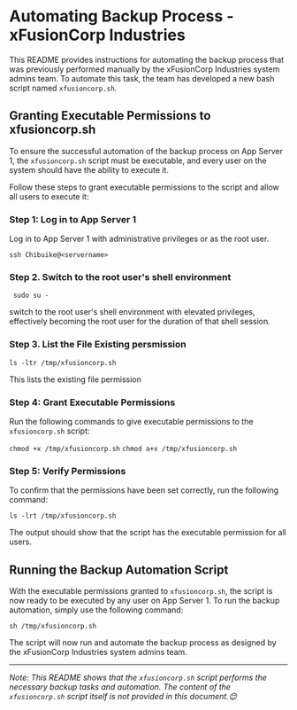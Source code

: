 
# Automating Backup Process - xFusionCorp Industries

This README provides instructions for automating the backup process that was previously performed manually by the xFusionCorp Industries system admins team. To automate this task, the team has developed a new bash script named `xfusioncorp.sh`. 

## Granting Executable Permissions to xfusioncorp.sh

To ensure the successful automation of the backup process on App Server 1, the `xfusioncorp.sh` script must be executable, and every user on the system should have the ability to execute it.

Follow these steps to grant executable permissions to the script and allow all users to execute it:

### Step 1: Log in to App Server 1

Log in to App Server 1 with administrative privileges or as the root user.

```ssh Chibuike@<servername>```

### Step 2. Switch to the root user's shell environment

  ``` sudo su -```

  switch to the root user's shell environment with elevated privileges, effectively becoming the root user for the duration of that shell session.

### Step 3. List the File Existing persmission

  ```ls -ltr /tmp/xfusioncorp.sh```

This lists the existing file permission

### Step 4: Grant Executable Permissions

Run the following commands to give executable permissions to the `xfusioncorp.sh` script:

```chmod +x /tmp/xfusioncorp.sh```
```chmod a+x /tmp/xfusioncorp.sh```

### Step 5: Verify Permissions

To confirm that the permissions have been set correctly, run the following command:

```ls -lrt /tmp/xfusioncorp.sh```

The output should show that the script has the executable permission for all users.

## Running the Backup Automation Script

With the executable permissions granted to `xfusioncorp.sh`, the script is now ready to be executed by any user on App Server 1. To run the backup automation, simply use the following command:

```sh /tmp/xfusioncorp.sh```

The script will now run and automate the backup process as designed by the xFusionCorp Industries system admins team.

---
*Note: This README shows that the `xfusioncorp.sh` script performs the necessary backup tasks and automation. The content of the `xfusioncorp.sh` script itself is not provided in this document.😊*